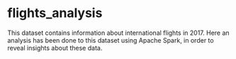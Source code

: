# flights_analysis
This dataset contains information about international flights in 2017. Here an analysis has been done to this dataset using Apache Spark, in order to reveal insights about these data.
